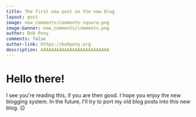 ```yaml
---
title: The first new post on the new blog
layout: post
image: new_comments/comments-square.png
image-banner: new_comments/comments.png
author: Bob Pony
comments: false
author-link: https://bobpony.org
description: AAAAAAAAAAAAAAAAAAAAAAAAAA
---
```

# Hello there!
I see you're reading this, if you are then good. I hope you enjoy the new blogging system.
In the future, I'll try to port my old blog posts into this new blog. :wink: